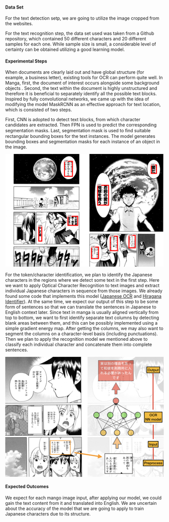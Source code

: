 #### Data Set

For the text detection setp, we are going to utilize the image cropped from the websites. 

For the text recognition step, the data set used was taken from a Github repository, which contained 50 different characters and 20 different samples for each one. While sample size is small, a considerable level of certainty can be obtained utilizing a good learning model.


#### Experimental Steps

When documents are clearly laid out and have global structure (for example, a business letter), existing tools for OCR can perform quite well. In Manga, first, the document of interest occurs alongside some background objects . Second, the text within the document is highly unstructured and therefore it is beneficial to separately identify all the possible text blocks. Inspired by fully convolutional networks, we came up with the idea of modifying the model MaskRCNN as an effective approach for text location, which is consisted of two steps. 

First, CNN is adopted to detect text blocks, from which character candidates are extracted. Then FPN is used to predict the corresponding segmentation masks. Last, segmentation mask is used to ﬁnd suitable rectangular bounding boxes for the text instances. The model generates bounding boxes and segmentation masks for each instance of an object in the image.

![Manga2](../images/manga2.png)

For the token/character identification, we plan to identify the Japanese characters in the regions where we detect some text in the first step. Here we want to apply Optical Character Recognition to text images and extract individual Japanese characters in sequence from those images. We already found some code that implements this model ([Japanese OCR](https://github.com/phamdinhthang/japanese_OCR) and [Hiragana Identifier](https://github.com/RakuTheSenpai/Hiragana-Identifier)). At the same time, we expect our output of this step to be some form of sentences so that we can translate the sentences in Japanese to English context later. Since text in manga is usually aligned vertically from top to bottom, we want to first identify separate text columns by detecting blank areas between them, and this can be possibly implemented using a simple gradient energy map. After getting the columns, we may also want to segment the columns on a character-level basis (including punctuations). Then we plan to apply the recognition model we mentioned above to classify each individual character and concatenate them into complete sentences.

![Manga2](../images/manga3.png)

#### Expected Outcomes

We expect for each mango image input, after applying our model, we could gain the text content from it and translated into English. We are uncertain about the accuracy of the model that we are going to apply to train Japanese characters due to its structure. 


